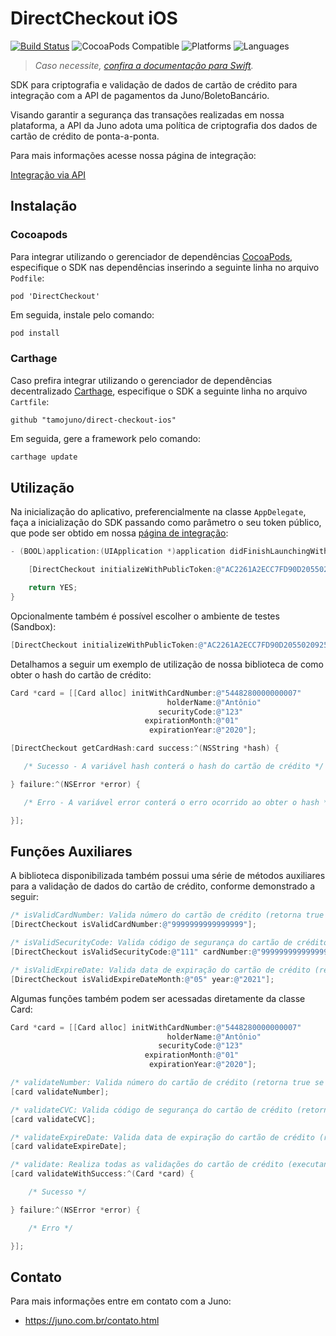 # DirectCheckout iOS

[![Build Status](https://app.bitrise.io/app/8284329639d88990/status.svg?token=kXRaOTYl23FiIuuy_5cCTg)](https://app.bitrise.io/app/8284329639d88990)
![CocoaPods Compatible](https://img.shields.io/cocoapods/v/DirectCheckout.svg)
![Platforms](https://img.shields.io/badge/platforms-iOS-333333.svg)
![Languages](https://img.shields.io/badge/languages-Swift%20%7C%20ObjC-333333.svg)

>_Caso necessite, [confira a documentação para Swift](https://github.com/tamojuno/direct-checkout-ios/blob/master/README.md)._

SDK para criptografia e validação de dados de cartão de crédito para integração com a API de pagamentos da Juno/BoletoBancário.

Visando garantir a segurança das transações realizadas em nossa plataforma, a API da Juno adota uma política de criptografia dos dados de cartão de crédito de ponta-a-ponta.

Para mais informações acesse nossa página de integração:

[Integração via API](https://www.boletobancario.com/boletofacil/integration/integration.html)

## Instalação

### Cocoapods

Para integrar utilizando o gerenciador de dependências [CocoaPods](https://cocoapods.org/), especifique o SDK nas dependências inserindo a seguinte linha no arquivo `Podfile`:

```
pod 'DirectCheckout'
```

Em seguida, instale pelo comando:

```bash
pod install
```

### Carthage

Caso prefira integrar utilizando o gerenciador de dependências decentralizado [Carthage](https://github.com/Carthage/Carthage), especifique o SDK a seguinte linha no arquivo `Cartfile`:

```
github "tamojuno/direct-checkout-ios"
```

Em seguida, gere a framework pelo comando:

```bash
carthage update
```

## Utilização

Na inicialização do aplicativo, preferencialmente na classe `AppDelegate`, faça a inicialização do SDK passando como parâmetro o seu token público, que pode ser obtido em nossa [página de integração](https://www.boletobancario.com/boletofacil/integration/integration.html):

```objective-c
- (BOOL)application:(UIApplication *)application didFinishLaunchingWithOptions:(NSDictionary *)launchOptions {

    [DirectCheckout initializeWithPublicToken:@"AC2261A2ECC7FD90D205502092571F5C1C0831935E35073AA95AEBEB68D7E5C5"];

    return YES;
}
```

Opcionalmente também é possível escolher o ambiente de testes (Sandbox):

```objective-c
[DirectCheckout initializeWithPublicToken:@"AC2261A2ECC7FD90D205502092571F5C1C0831935E35073AA95AEBEB68D7E5C5" environment:APIEnvionmentSandbox];
```

Detalhamos a seguir um exemplo de utilização de nossa biblioteca de como obter o hash do cartão de crédito:

```objective-c
Card *card = [[Card alloc] initWithCardNumber:@"5448280000000007"
                                   holderName:@"Antônio"
                                 securityCode:@"123"
                              expirationMonth:@"01"
                               expirationYear:@"2020"];

[DirectCheckout getCardHash:card success:^(NSString *hash) {

   /* Sucesso - A variável hash conterá o hash do cartão de crédito */

} failure:^(NSError *error) {

   /* Erro - A variável error conterá o erro ocorrido ao obter o hash */

}];
```

## Funções Auxiliares

A biblioteca disponibilizada também possui uma série de métodos auxiliares para a validação de dados do cartão de crédito, conforme demonstrado a seguir:

```objective-c
/* isValidCardNumber: Valida número do cartão de crédito (retorna true se for válido) */
[DirectCheckout isValidCardNumber:@"9999999999999999"];

/* isValidSecurityCode: Valida código de segurança do cartão de crédito (retorna true se for válido) */
[DirectCheckout isValidSecurityCode:@"111" cardNumber:@"9999999999999999"];

/* isValidExpireDate: Valida data de expiração do cartão de crédito (retorna true se for válido) */
[DirectCheckout isValidExpireDateMonth:@"05" year:@"2021"];
```

Algumas funções também podem ser acessadas diretamente da classe Card:

```objective-c
Card *card = [[Card alloc] initWithCardNumber:@"5448280000000007"
                                   holderName:@"Antônio"
                                 securityCode:@"123"
                              expirationMonth:@"01"
                               expirationYear:@"2020"];

/* validateNumber: Valida número do cartão de crédito (retorna true se for válido) */
[card validateNumber];

/* validateCVC: Valida código de segurança do cartão de crédito (retorna true se for válido) */
[card validateCVC];

/* validateExpireDate: Valida data de expiração do cartão de crédito (retorna true se for válido) */
[card validateExpireDate];

/* validate: Realiza todas as validações do cartão de crédito (executando bloco success se for válido ou bloco failure com um erro especificando a falha) */
[card validateWithSuccess:^(Card *card) {

    /* Sucesso */

} failure:^(NSError *error) {

    /* Erro */

}];

```

## Contato

Para mais informações entre em contato com a Juno:

* https://juno.com.br/contato.html
